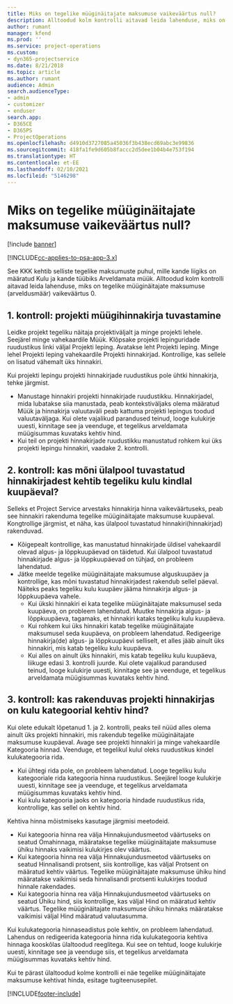 ```yaml
---
title: Miks on tegelike müüginäitajate maksumuse vaikeväärtus null?
description: Alltoodud kolm kontrolli aitavad leida lahenduse, miks on tegelike müüginäitajate maksumuse vaikeväärtus 0.
author: rumant
manager: kfend
ms.prod: ''
ms.service: project-operations
ms.custom:
- dyn365-projectservice
ms.date: 8/21/2018
ms.topic: article
ms.author: rumant
audience: Admin
search.audienceType:
- admin
- customizer
- enduser
search.app:
- D365CE
- D365PS
- ProjectOperations
ms.openlocfilehash: d4910d3727085a45036f3b438ecd69abc3e99836
ms.sourcegitcommit: 418fa1fe9d605b8faccc2d5dee1b04b4e753f194
ms.translationtype: HT
ms.contentlocale: et-EE
ms.lasthandoff: 02/10/2021
ms.locfileid: "5146298"
---
```

# <a name="why-is-the-price-defaulting-to-zero-on-expense-sales-actuals"></a>Miks on tegelike müüginäitajate maksumuse vaikeväärtus null?

[!include [banner](../includes/psa-now-project-operations.md)]

[!INCLUDE[cc-applies-to-psa-app-3.x](../includes/cc-applies-to-psa-app-3x.md)]

See KKK kehtib selliste tegelike maksumuste puhul, mille kande liigiks on määratud Kulu ja kande tüübiks Arveldamata müük. Alltoodud kolm kontrolli aitavad leida lahenduse, miks on tegelike müüginäitajate maksumuse (arveldusmäär) vaikeväärtus 0.

## <a name="check-1-identify-the-sales-price-list-for-project"></a>1. kontroll: projekti müügihinnakirja tuvastamine

Leidke projekt tegeliku näitaja projektiväljalt ja minge projekti lehele. Seejärel minge vahekaardile Müük. Klõpsake projekti lepinguridade ruudustikus linki väljal Projekti leping. Avatakse leht Projekti leping. Minge lehel Projekti leping vahekaardile Projekti hinnakirjad. Kontrollige, kas sellele on lisatud vähemalt üks hinnakiri.

Kui projekti lepingu projekti hinnakirjade ruudustikus pole ühtki hinnakirja, tehke järgmist.

- Manustage hinnakiri projekti hinnakirjade ruudustikku. Hinnakirjadel, mida lubatakse siia manustada, peab kontekstiväljaks olema määratud Müük ja hinnakirja valuutaväli peab kattuma projekti lepingus toodud valuutaväljaga. Kui olete vajalikud parandused teinud, looge kulukirje uuesti, kinnitage see ja veenduge, et tegelikus arveldamata müügisummas kuvataks kehtiv hind.
- Kui teil on projekti hinnakirjade ruudustikku manustatud rohkem kui üks projekti lepingu hinnakiri, vaadake 2. kontrolli.

## <a name="check-2-are-any-of-the-price-lists-identified-above-valid-for-the-specific-date-of-the-expense-actual"></a>2. kontroll: kas mõni ülalpool tuvastatud hinnakirjadest kehtib tegeliku kulu kindlal kuupäeval?

Selleks et Project Service arvestaks hinnakirja hinna vaikeväärtuseks, peab see hinnakiri rakenduma tegelike müüginäitajate maksumuse kuupäeval. Kongtrollige järgmist, et näha, kas ülalpool tuvastatud hinnakiri(hinnakirjad) rakenduvad.

- Kõigepealt kontrollige, kas manustatud hinnakirjade üldisel vahekaardil olevad algus- ja lõppkuupäevad on täidetud. Kui ülalpool tuvastatud hinnakirjade algus- ja lõppkuupäevad on tühjad, on probleem lahendatud. 
- Jätke meelde tegelike müüginäitajate maksumuse alguskuupäev ja kontrollige, kas mõni tuvastatud hinnakirjadest rakendub sellel päeval. Näiteks peaks tegeliku kulu kuupäev jääma hinnakirja algus- ja lõppkuupäeva vahele. 
    - Kui ükski hinnakiri ei kata tegelike müüginäitajate maksumusel seda kuupäeva, on probleem lahendatud. Muutke hinnakirja algus- ja lõppkuupäeva, tagamaks, et hinnakiri kataks tegeliku kulu kuupäeva. 
    - Kui rohkem kui üks hinnakiri katab tegelike müüginäitajate maksumusel seda kuupäeva, on probleem lahendatud. Redigeerige hinnakirja(de) algus- ja lõppkuupäevi selliselt, et alles jääb ainult üks hinnakiri, mis katab tegeliku kulu kuupäeva. 
    - Kui alles on ainult üks hinnakiri, mis katab tegeliku kulu kuupäeva, liikuge edasi 3. kontrolli juurde.
Kui olete vajalikud parandused teinud, looge kulukirje uuesti, kinnitage see ja veenduge, et tegelikus arveldamata müügisummas kuvataks kehtiv hind.

## <a name="check-3-is-there-a-valid-price-for-the-expense-category-in-the-applicable-project-price-list"></a>3. kontroll: kas rakenduvas projekti hinnakirjas on kulu kategoorial kehtiv hind? 

Kui olete edukalt lõpetanud 1. ja 2. kontrolli, peaks teil nüüd alles olema ainult üks projekti hinnakiri, mis rakendub tegelike müüginäitajate maksumuse kuupäeval. Avage see projekti hinnakiri ja minge vahekaardile Kategooria hinnad. Veenduge, et tegelikul kulul oleks ruudustikus kindel kulukategooria rida.
 
- Kui ühtegi rida pole, on probleem lahendatud. Looge tegeliku kulu kategooriale rida kategooria hinna ruudustikus. Seejärel looge kulukirje uuesti, kinnitage see ja veenduge, et tegelikus arveldamata müügisummas kuvataks kehtiv hind. 
- Kui kulu kategooria jaoks on kategooria hindade ruudustikus rida, kontrollige, kas sellel on kehtiv hind.

Kehtiva hinna mõistmiseks kasutage järgmisi meetodeid.

- Kui kategooria hinna rea välja Hinnakujundusmeetod väärtuseks on seatud Omahinnaga, määratakse tegelike müüginäitajate maksumuse ühiku hinnaks vaikimisi kulukirjes olev väärtus.
- Kui kategooria hinna rea välja Hinnakujundusmeetod väärtuseks on seatud Hinnalisandi protsent, siis kontrollige, kas väljal Protsent on määratud kehtiv väärtus. Tegelike müüginäitajate maksumuse ühiku hind määratakse vaikimisi seda hinnalisandi protsenti kulukirjes toodud hinnale rakendades.
- Kui kategooria hinna rea välja Hinnakujundusmeetod väärtuseks on seatud Ühiku hind, siis kontrollige, kas väljal Hind on määratud kehtiv väärtus. Tegelike müüginäitajate maksumuse ühiku hinnaks määratakse vaikimisi väljal Hind määratud valuutasumma.

Kui kulukategooria hinnaseadistus pole kehtiv, on probleem lahendatud. Lahendus on redigeerida kategooria hinna rida kulukategooria kehtiva hinnaga kooskõlas ülaltoodud reeglitega. Kui see on tehtud, looge kulukirje uuesti, kinnitage see ja veenduge siis, et tegelikus arveldamata müügisummas kuvataks kehtiv hind.

Kui te pärast ülaltoodud kolme kontrolli ei näe tegelike müüginäitajate maksumuse kehtivat hinda, esitage tugiteenusepilet.




[!INCLUDE[footer-include](../includes/footer-banner.md)]